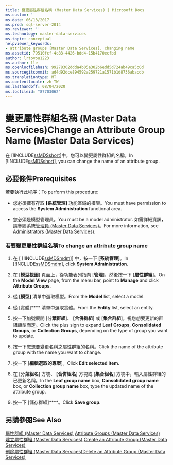 ```yaml
---
title: 變更屬性群組名稱 (Master Data Services) | Microsoft Docs
ms.custom: ''
ms.date: 06/13/2017
ms.prod: sql-server-2014
ms.reviewer: ''
ms.technology: master-data-services
ms.topic: conceptual
helpviewer_keywords:
- attribute groups [Master Data Services], changing name
ms.assetid: 79510fcf-4c83-4426-bdd4-15b4170ecfbd
author: lrtoyou1223
ms.author: lle
ms.openlocfilehash: 99278302ddda4b05a302b6edd5d724ab49ca5c0d
ms.sourcegitcommit: ad4d92dce894592a259721a1571b1d8736abacdb
ms.translationtype: MT
ms.contentlocale: zh-TW
ms.lasthandoff: 08/04/2020
ms.locfileid: "87703062"
---
```

# <a name="change-an-attribute-group-name-master-data-services"></a><span data-ttu-id="68166-102">變更屬性群組名稱 (Master Data Services)</span><span class="sxs-lookup"><span data-stu-id="68166-102">Change an Attribute Group Name (Master Data Services)</span></span>
  <span data-ttu-id="68166-103">在 [!INCLUDE[ssMDSshort](../includes/ssmdsshort-md.md)]中，您可以變更屬性群組的名稱。</span><span class="sxs-lookup"><span data-stu-id="68166-103">In [!INCLUDE[ssMDSshort](../includes/ssmdsshort-md.md)], you can change the name of an attribute group.</span></span>  
  
## <a name="prerequisites"></a><span data-ttu-id="68166-104">必要條件</span><span class="sxs-lookup"><span data-stu-id="68166-104">Prerequisites</span></span>  
 <span data-ttu-id="68166-105">若要執行此程序：</span><span class="sxs-lookup"><span data-stu-id="68166-105">To perform this procedure:</span></span>  
  
-   <span data-ttu-id="68166-106">您必須擁有存取 **[系統管理]** 功能區域的權限。</span><span class="sxs-lookup"><span data-stu-id="68166-106">You must have permission to access the **System Administration** functional area.</span></span>  
  
-   <span data-ttu-id="68166-107">您必須是模型管理員。</span><span class="sxs-lookup"><span data-stu-id="68166-107">You must be a model administrator.</span></span> <span data-ttu-id="68166-108">如需詳細資訊，請參閱系統[管理員 &#40;Master Data Services&#41;](administrators-master-data-services.md)。</span><span class="sxs-lookup"><span data-stu-id="68166-108">For more information, see [Administrators &#40;Master Data Services&#41;](administrators-master-data-services.md).</span></span>  
  
### <a name="to-change-an-attribute-group-name"></a><span data-ttu-id="68166-109">若要變更屬性群組名稱</span><span class="sxs-lookup"><span data-stu-id="68166-109">To change an attribute group name</span></span>  
  
1.  <span data-ttu-id="68166-110">在 [ [!INCLUDE[ssMDSmdm](../includes/ssmdsmdm-md.md)]] 中，按一下 **[系統管理]**。</span><span class="sxs-lookup"><span data-stu-id="68166-110">In [!INCLUDE[ssMDSmdm](../includes/ssmdsmdm-md.md)], click **System Administration**.</span></span>  
  
2.  <span data-ttu-id="68166-111">在 [**模型視圖**] 頁面上，從功能表列指向 [**管理**]，然後按一下 [**屬性群組**]。</span><span class="sxs-lookup"><span data-stu-id="68166-111">On the **Model View** page, from the menu bar, point to **Manage** and click **Attribute Groups**.</span></span>  
  
3.  <span data-ttu-id="68166-112">從 **[模型]** 清單中選取模型。</span><span class="sxs-lookup"><span data-stu-id="68166-112">From the **Model** list, select a model.</span></span>  
  
4.  <span data-ttu-id="68166-113">從 [實體]\*\*\*\* 清單中選取實體。</span><span class="sxs-lookup"><span data-stu-id="68166-113">From the **Entity** list, select an entity.</span></span>  
  
5.  <span data-ttu-id="68166-114">按一下加號展開 [分**葉群組**]、 **[合併群組**] 或 [**集合群組**]，視您想要更新的群組類型而定。</span><span class="sxs-lookup"><span data-stu-id="68166-114">Click the plus sign to expand **Leaf Groups**, **Consolidated Groups**, or **Collection Groups**, depending on the type of group you want to update.</span></span>  
  
6.  <span data-ttu-id="68166-115">按一下您想要變更名稱之屬性群組的名稱。</span><span class="sxs-lookup"><span data-stu-id="68166-115">Click the name of the attribute group with the name you want to change.</span></span>  
  
7.  <span data-ttu-id="68166-116">按一下 [**編輯選取的專案**]。</span><span class="sxs-lookup"><span data-stu-id="68166-116">Click **Edit selected item**.</span></span>  
  
8.  <span data-ttu-id="68166-117">在 [分**葉組名**] 方塊、 **[合併組名**] 方塊或 [**集合組名**] 方塊中，輸入屬性群組的已更新名稱。</span><span class="sxs-lookup"><span data-stu-id="68166-117">In the **Leaf group name** box, **Consolidated group name** box, or **Collection group name** box, type the updated name of the attribute group.</span></span>  
  
9. <span data-ttu-id="68166-118">按一下 [儲存群組]\*\*\*\*。</span><span class="sxs-lookup"><span data-stu-id="68166-118">Click **Save group**.</span></span>  
  
## <a name="see-also"></a><span data-ttu-id="68166-119">另請參閱</span><span class="sxs-lookup"><span data-stu-id="68166-119">See Also</span></span>  
 <span data-ttu-id="68166-120">[屬性群組 &#40;Master Data Services&#41;](../../2014/master-data-services/attribute-groups-master-data-services.md) </span><span class="sxs-lookup"><span data-stu-id="68166-120">[Attribute Groups &#40;Master Data Services&#41;](../../2014/master-data-services/attribute-groups-master-data-services.md) </span></span>  
 <span data-ttu-id="68166-121">[建立屬性群組 &#40;Master Data Services&#41;](../../2014/master-data-services/create-an-attribute-group-master-data-services.md) </span><span class="sxs-lookup"><span data-stu-id="68166-121">[Create an Attribute Group &#40;Master Data Services&#41;](../../2014/master-data-services/create-an-attribute-group-master-data-services.md) </span></span>  
 [<span data-ttu-id="68166-122">刪除屬性群組 &#40;Master Data Services&#41;</span><span class="sxs-lookup"><span data-stu-id="68166-122">Delete an Attribute Group &#40;Master Data Services&#41;</span></span>](../../2014/master-data-services/delete-an-attribute-group-master-data-services.md)  
  
  
